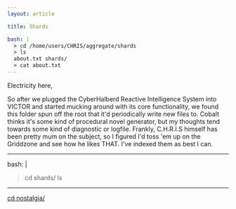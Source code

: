 ```yaml
---
layout: article

title: Shards

bash: |
  > cd /home/users/CHRIS/aggregate/shards
  > ls
  about.txt shards/
  > cat about.txt
---
```


Electricity here, 

So after we plugged the CyberHalberd Reactive Intelligence System into VICTOR and started mucking around with its core functionality,
we found this folder spun off the root that it'd periodically write new files to. Cobalt thinks it's some kind of procedural 
novel generator, but my thoughts tend towards some kind of diagnostic or logfile. Frankly, C.H.R.I.S himself has been pretty mum 
on the subject, so I figured I'd toss 'em up on the Griddzone and see how he likes THAT. I've indexed them as best I can.

---
bash: |
  > cd shards/
  > ls
---
<a href="/shards/kyletv.md">cd nostalgia/</a>
